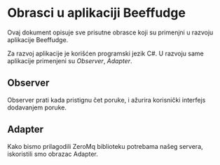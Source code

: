 # Obrasci u aplikaciji Beeffudge

Ovaj dokument opisuje sve prisutne obrasce koji su primenjni u razvoju aplikacije Beeffudge.

Za razvoj aplikacije je korišćen programski jezik C#. U razvoju same aplikacije primenjeni su *Observer*, *Adapter*.

## Observer

Observer prati kada pristignu čet poruke, i ažurira korisnički interfejs dodavanjem poruke.

## Adapter

Kako bismo prilagodili ZeroMq biblioteku potrebama našeg servera, iskoristili smo obrazac Adapter.